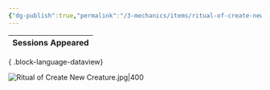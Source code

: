 ```yaml
---
{"dg-publish":true,"permalink":"/3-mechanics/items/ritual-of-create-new-creature/","tags":["item"],"created":"2025-03-16T20:00:20.751-04:00","updated":"2025-03-16T20:18:13.662-04:00"}
---
```


| Sessions Appeared |
| ----------------- |

{ .block-language-dataview}

![Ritual of Create New Creature.jpg|400](/img/user/z_Assets/Ritual%20of%20Create%20New%20Creature.jpg)